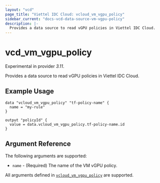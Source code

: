 ```yaml
---
layout: "vcd"
page_title: "Viettel IDC Cloud: vcloud_vm_vgpu_policy"
sidebar_current: "docs-vcd-data-source-vm-vgpu-policy"
description: |-
  Provides a data source to read vGPU policies in Viettel IDC Cloud.
---
```


# vcd\_vm\_vgpu\_policy

Experimental in provider *3.11*.

Provides a data source to read vGPU policies in Viettel IDC Cloud.

## Example Usage

```hcl
data "vcloud_vm_vgpu_policy" "tf-policy-name" {
  name = "my-rule"
}

output "policyId" {
  value = data.vcloud_vm_vgpu_policy.tf-policy-name.id
}
```
## Argument Reference

The following arguments are supported:

* `name` - (Required) The name of the VM vGPU policy.

All arguments defined in [`vcloud_vm_vgpu_policy`](/providers/vmware/vcd/latest/docs/resources/vm_vgpu_policy#argument-reference) are supported.


